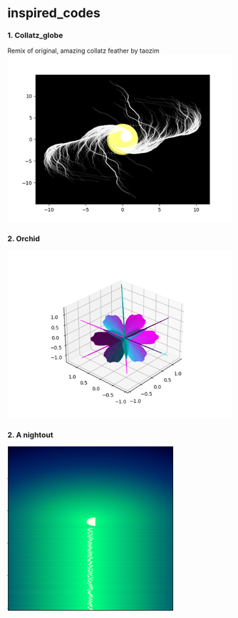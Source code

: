 # inspired_codes

### 1. Collatz_globe  
Remix of original, amazing collatz feather by taozim  
![figure_cg](Figure_cg.png)

### 2. Orchid  
![figure_orc](Figure_orc.png)

### 2. A nightout 
![figure_ngt](Figure_ngt.png)

